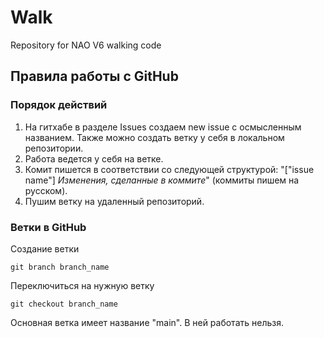 # Walk
Repository for NAO V6 walking code

## Правила работы с GitHub

### Порядок действий

1) На гитхабе в разделе Issues создаем new issue с осмысленным названием. Также можно создать ветку у себя в локальном репозитории.
2) Работа ведется у себя на ветке.
3) Комит пишется в соответствии со следующей структурой: "["issue name"] *Изменения, сделанные в коммите*" (коммиты пишем на русском).
4) Пушим ветку на удаленный репозиторий.

### Ветки в GitHub
Создание ветки
```
git branch branch_name
```
Переключиться на нужную ветку
```
git checkout branch_name
```

Основная ветка имеет название "main". В ней работать нельзя.

